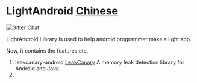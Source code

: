 # LightAndroid [Chinese](README-CN.md)
[![Gitter Chat](http://img.shields.io/badge/chat-online-brightgreen.svg)](https://gitter.im/LightAndroid/Lobby)

LightAndroid Library is used to help android programmer make a light app.

Now, it contains the features etc.
1. leakcanary-android  [LeakCanary](https://github.com/square/leakcanary) A memory leak detection library for Android and Java.
2.
